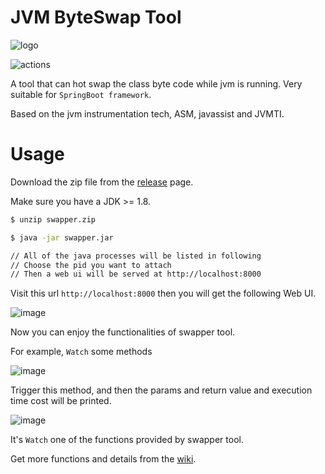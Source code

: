 # JVM ByteSwap Tool
![logo](sw-ico.png)

![actions](https://github.com/sunwu51/JVMByteSwapTool/actions/workflows/main.yml/badge.svg)

A tool that can hot swap the class byte code while jvm is running. Very suitable for `SpringBoot framework`.

Based on the jvm instrumentation tech, ASM, javassist and JVMTI.

# Usage
Download the zip file from the [release](https://github.com/sunwu51/JVMByteSwapTool/releases) page.

Make sure you have a JDK >= 1.8.
```bash
$ unzip swapper.zip

$ java -jar swapper.jar

// All of the java processes will be listed in following
// Choose the pid you want to attach
// Then a web ui will be served at http://localhost:8000
```

Visit this url `http://localhost:8000` then you will get the following Web UI.

![image](https://i.imgur.com/peQ5O2V.png)

Now you can enjoy the functionalities of swapper tool. 

For example, `Watch` some methods

![image](https://i.imgur.com/JGW0JCv.png)

Trigger this method, and then the params and return value and execution time cost will be printed. 

![image](https://i.imgur.com/olYyxnh.png)

It's `Watch` one of the functions provided by swapper tool.

Get more functions and details from the [wiki](https://github.com/sunwu51/JVMByteSwapTool/wiki).
